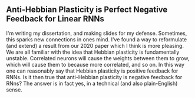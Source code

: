 ## Anti-Hebbian Plasticity is Perfect Negative Feedback for Linear RNNs
I'm writing my dissertation, and making slides for my defense. Sometimes, this sparks new connections in ones mind. I've found a way to reformulate (and extend) a result from our 2020 paper which I think is more pleasing. We are all familiar with the idea that Hebbian plasticity is fundamentally unstable. Correlated neurons will cause the weights between them to grow, which will cause them to because more correlated, and so on. In this way one can reasonably say that Hebbian plasticity is positive feedback for RNNs. Is it then true that anti-Hebbian plasticity is negative feedback for RNns? The answer is in fact yes, in a technical (and also plain-English) sense.